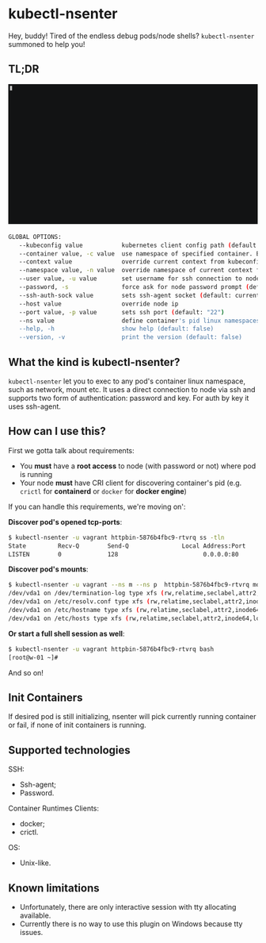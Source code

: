 # kubectl-nsenter

Hey, buddy! Tired of the endless debug pods/node shells? `kubectl-nsenter` summoned to help you!

## TL;DR

![nsenter demo](/img/demo.gif)

```bash
GLOBAL OPTIONS:
   --kubeconfig value           kubernetes client config path (default: $HOME/.kube/config) [$KUBECONFIG]
   --container value, -c value  use namespace of specified container. By default first running container will taken
   --context value              override current context from kubeconfig
   --namespace value, -n value  override namespace of current context from kubeconfig
   --user value, -u value       set username for ssh connection to node (default: "johndoe") [$USER]
   --password, -s               force ask for node password prompt (default: false)
   --ssh-auth-sock value        sets ssh-agent socket (default: current shell auth sock) [$SSH_AUTH_SOCK]
   --host value                 override node ip
   --port value, -p value       sets ssh port (default: "22")
   --ns value                   define container's pid linux namespaces to enter. sends transparently to nsenter cmd (default: "n")
   --help, -h                   show help (default: false)
   --version, -v                print the version (default: false)

```

## What the kind is kubectl-nsenter?

`kubectl-nsenter` let you to exec to any pod's container linux namespace, such as network, mount etc. It uses a direct connection to node via ssh and supports two form of authentication: password and key. For auth by key it uses ssh-agent.

## How can I use this?

First we gotta talk about requirements:

- You **must** have a **root access** to node (with password or not) where pod is running
- Your node **must** have CRI client for discovering container's pid (e.g. `crictl` for **containerd** or `docker` for **docker engine**)

If you can handle this requirements, we're moving on':

**Discover pod's opened tcp-ports**:

```bash
$ kubectl-nsenter -u vagrant httpbin-5876b4fbc9-rtvrq ss -tln
State         Recv-Q        Send-Q               Local Address:Port               Peer Address:Port       Process
LISTEN        0             128                        0.0.0.0:80                      0.0.0.0:*
```

**Discover pod's mounts**:

```bash
$ kubectl-nsenter -u vagrant --ns m --ns p  httpbin-5876b4fbc9-rtvrq mount -t xfs
/dev/vda1 on /dev/termination-log type xfs (rw,relatime,seclabel,attr2,inode64,logbufs=8,logbsize=32k,noquota)
/dev/vda1 on /etc/resolv.conf type xfs (rw,relatime,seclabel,attr2,inode64,logbufs=8,logbsize=32k,noquota)
/dev/vda1 on /etc/hostname type xfs (rw,relatime,seclabel,attr2,inode64,logbufs=8,logbsize=32k,noquota)
/dev/vda1 on /etc/hosts type xfs (rw,relatime,seclabel,attr2,inode64,logbufs=8,logbsize=32k,noquota)
```

**Or start a full shell session as well**:

```bash
$ kubectl-nsenter -u vagrant httpbin-5876b4fbc9-rtvrq bash
[root@w-01 ~]#
```

And so on!

## Init Containers

If desired pod is still initializing, nsenter will pick currently running container or fail, if none of init containers is running.

## Supported technologies

SSH:

- Ssh-agent;
- Password.

Container Runtimes Clients:

- docker;
- crictl.

OS:

- Unix-like.

## Known limitations

- Unfortunately, there are only interactive session with tty allocating available.
- Currently there is no way to use this plugin on Windows because tty issues.
